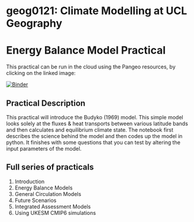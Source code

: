 # geog0121: Climate Modelling at UCL Geography
# Energy Balance Model Practical

This practical can be run in the cloud using the Pangeo resources, by clicking on the linked image:

[![Binder](https://binder.pangeo.io/badge_logo.svg)](https://binder.pangeo.io/v2/gh/chrisbrierley/geog0121/master)

## Practical Description
This practical will introduce the Budyko (1969) model. This simple model looks solely at the fluxes & heat transports between various latitude bands and then calculates and equilibrium climate state. The notebook first describes the science behind the model and then codes up the model in python. It finishes with some questions that you can test by altering the input parameters of the model.

## Full series of practicals
1. Introduction
2. Energy Balance Models
3. General Circulation Models
4. Future Scenarios
5. Integrated Assessment Models
6. Using UKESM CMIP6 simulations 
